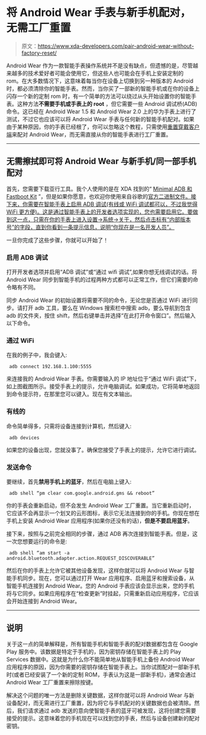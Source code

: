 # 将 Android Wear 手表与新手机配对，无需工厂重置

> 原文：<https://www.xda-developers.com/pair-android-wear-without-factory-reset/>

Android Wear 作为一款智能手表操作系统并不是没有缺点，但遗憾的是，尽管越来越多的技术爱好者可能会使用它，但这些人也可能会在手机上安装定制的 rom。在大多数情况下，这意味着每当你在设备上切换到另一种版本的 Android 时，都必须清除你的智能手表。然而，当你买了一部新的智能手机或在你的设备上闪存一个新的定制 rom 时，有一个简单的方法可以绕过从头开始设置你的智能手表。这种方法**不需要手机或手表上的 root** ，但它需要一些 Android 调试桥(ADB)命令。这已经在 Android Wear 1.5 和 Android Wear 2.0 上的华为手表上进行了测试，不过它也应该可以将 Android Wear 手表与任何新的智能手机配对。如果由于某种原因，你的手表已经根了，你可以忽略这个教程，只需使用[重置穿戴客户端](https://forum.xda-developers.com/android-wear/development/app-reset-wear-client-switch-phones-t3058962)来配对 Android Wear，而无需直接从你的智能手表进行工厂重置。

* * *

## 无需擦拭即可将 Android Wear 与新手机/同一部手机配对

首先，您需要下载亚行工具。我个人使用的是在 XDA 找到的“ [Minimal ADB 和 Fastboot Kit](https://forum.xda-developers.com/showthread.php?t=2317790) ”，但是如果你愿意，也欢迎你使用来自谷歌的[官方二进制文件。接下来，你需要在智能手表上启用 ADB 调试(有线或 WiFi 调试都可以，不过我觉得 WiFi 更方便)。这是通过智能手表上的开发者选项实现的，您也需要启用它。要做到这一点，只需在你的手表上进入设置→系统→关于，然后点击标有“内部版本号”的字段，直到你看到一条提示信息，说明“你现在是一名开发人员”。](https://www.xda-developers.com/google-releases-separate-adb-and-fastboot-binary-downloads/)

一旦你完成了这些步骤，你就可以开始了！

### 启用 ADB 调试

打开开发者选项并启用“ADB 调试”或“通过 wifi 调试”,如果你想无线调试的话。将 Android Wear 同步到智能手机的过程两种方式都可以正常工作，但它们需要的命令略有不同。

同步 Android Wear 的初始设置将需要不同的命令，无论您是否通过 WiFi 进行同步。请打开 adb 工具，要么在 Windows 搜索栏中搜索 adb，要么导航到包含 adb 的文件夹，按住 shift，然后右键单击并选择“在此打开命令窗口”。然后输入以下命令。

### 通过 WiFi

在我的例子中，我会键入:

```
 adb connect 192.168.1.100:5555 
```

来连接我的 Android Wear 手表。你需要输入的 IP 地址位于“通过 WiFi 调试”下，如上图截图所示。接受手表上的提示，允许电脑调试。如果成功，它将简单地返回到命令提示符，在那里您可以键入。现在有文本输出。

### 有线的

命令简单得多，只需将设备连接到计算机，然后键入:

```
 adb devices 
```

如果您的设备出现，您就没事了。确保您接受了手表上的提示，允许它进行调试。

### 发送命令

要继续，首先**禁用手机上的蓝牙**，然后在电脑上键入:

```
 adb shell “pm clear com.google.android.gms && reboot” 
```

你的手表会重新启动，但不会发生 Android Wear 工厂重置。当它重新启动时，它应该不会再显示一个划叉的云形图标，表示它无法连接到你的手机。你现在想在手机上安装 Android Wear 应用程序(如果你还没有的话)，**但是不要启用蓝牙**。

接下来，按照与之前完全相同的步骤，通过 ADB 再次连接到智能手表。但是，这一次您想要运行的命令是:

```
 adb shell “am start -a android.bluetooth.adapter.action.REQUEST_DISCOVERABLE” 
```

然后在你的手表上允许它被其他设备发现，这样你就可以将 Android Wear 与智能手机同步。现在，您可以通过打开 Wear 应用程序、启用蓝牙和搜索设备，从智能手机连接到 Android Wear。您的 Android 手表应该会显示出来，您的手机将与它同步。如果应用程序在“检查更新”时挂起，只需重新启动应用程序，它应该会开始连接到 Android Wear。

* * *

## 说明

关于这一点的简单解释是，所有智能手机和智能手表的配对数据都包含在 Google Play 服务中。该数据是特定于手机的，因为密钥存储在智能手表上的 Play Services 数据中。这就是为什么你不能简单地从智能手机上备份 Android Wear 应用程序的原因，因为你需要的密钥存储在智能手表上。当你试图配对一部新手机时(或者已经安装了一个新的定制 ROM，手表认为这是一部新手机)，通常会通过 Android Wear 工厂重置来擦除按键。

解决这个问题的唯一方法是删除关键数据，这样你就可以将 Android Wear 与新设备配对，而无需进行工厂重置，因为将它与手机配对的关键数据也会被清除。然后，我们请求通过 adb 发送的意向使智能手表的蓝牙可被发现，这将创建您需要接受的提示。这意味着您的手机现在可以找到您的手表，然后与设备创建新的配对密钥。